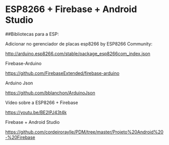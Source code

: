 # ESP8266 + Firebase + Android Studio

##Bibliotecas para a ESP:

Adicionar no gerenciador de placas esp8266 by ESP8266 Community:

http://arduino.esp8266.com/stable/package_esp8266com_index.json

Firebase-Arduino

https://github.com/FirebaseExtended/firebase-arduino

Arduino Json

https://github.com/bblanchon/ArduinoJson

Vídeo sobre a ESP8266 + Firebase

https://youtu.be/BE2lPJ43t4k

Firebase + Android Studio

https://github.com/cordeiroraylle/PDM/tree/master/Projeto%20Android%20-%20Firebase
